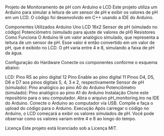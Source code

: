 Projeto de Monitoramento de pH com Arduino e LCD
Este projeto utiliza um Arduino para simular a leitura de um sensor de pH e exibir os valores de pH em um LCD. O código foi desenvolvido em C++ usando a IDE do Arduino.

Componentes Utilizados
Arduino Uno
LCD 16x2
Sensor de pH (simulado no código)
Potenciômetro (simulado para ajuste de valores de pH)
Resistores
Como Funciona
O Arduino lê um valor analógico simulado, que representa a leitura de um sensor de pH. Esse valor é então convertido em um valor de pH, que é exibido no LCD. O pH varia entre 4 e 8, simulando a faixa de pH da água.

Configuração do Hardware
Conecte os componentes conforme o esquema abaixo:

LCD:
Pino RS ao pino digital 12
Pino Enable ao pino digital 11
Pinos D4, D5, D6 e D7 aos pinos digitais 5, 4, 3 e 2, respectivamente
Sensor de pH (simulado):
Pino analógico ao pino A0 do Arduino
Potenciômetro (simulado):
Pino analógico ao pino A1 do Arduino
Instalação
Clone este repositório para o seu computador.
Abra o arquivo pH_monitoring.ino na IDE do Arduino.
Conecte o Arduino ao computador via USB.
Compile e faça o upload do código para o Arduino.
Execução
Após carregar o código no Arduino, o LCD começará a exibir os valores simulados de pH. Você pode observar como os valores variam entre 4 e 8 ao longo do tempo.

Licença
Este projeto está licenciado sob a Licença MIT.
